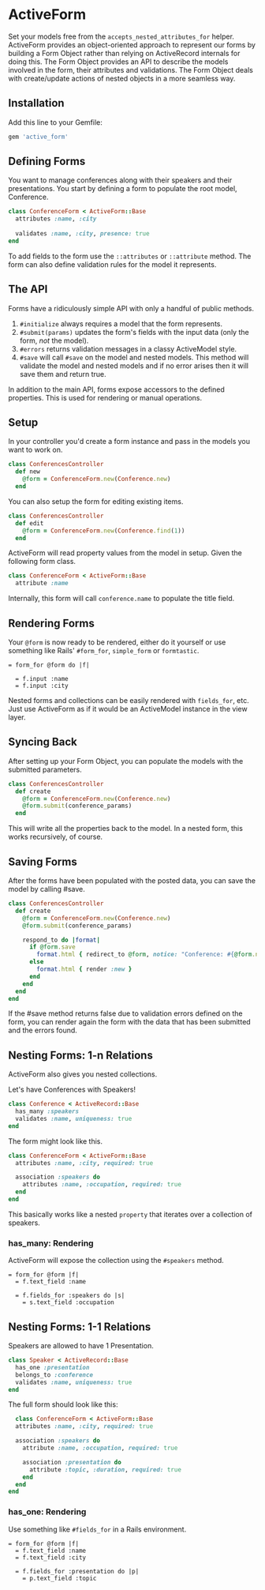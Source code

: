 # ActiveForm

Set your models free from the `accepts_nested_attributes_for` helper. ActiveForm provides an object-oriented approach to represent our forms by building a Form Object rather than relying on ActiveRecord internals for doing this. The Form Object provides an API to describe the models involved in the form, their attributes and validations. The Form Object deals with create/update actions of nested objects in a more seamless way.

## Installation

Add this line to your Gemfile:


```ruby
gem 'active_form'
```

## Defining Forms

You want to manage conferences along with their speakers and their presentations. You start by defining a form to populate the root model, Conference.

```ruby
class ConferenceForm < ActiveForm::Base
  attributes :name, :city
  
  validates :name, :city, presence: true
end
```

To add fields to the form use the `::attributes` or `::attribute` method. The form can also define validation rules for the model it represents.

## The API

Forms have a ridiculously simple API with only a handful of public methods.

1. `#initialize` always requires a model that the form represents.
2. `#submit(params)` updates the form's fields with the input data (only the form, _not_ the model).
3. `#errors` returns validation messages in a classy ActiveModel style.
4. `#save` will call `#save` on the model and nested models. This method will validate the model and nested models and if no error arises then it will save them and return true.

In addition to the main API, forms expose accessors to the defined properties. This is used for rendering or manual operations.

## Setup

In your controller you'd create a form instance and pass in the models you want to work on.

```ruby
class ConferencesController
  def new
    @form = ConferenceForm.new(Conference.new)
  end
```

You can also setup the form for editing existing items.

```ruby
class ConferencesController
  def edit
    @form = ConferenceForm.new(Conference.find(1))
  end
```

ActiveForm will read property values from the model in setup. Given the following form class.

```ruby
class ConferenceForm < ActiveForm::Base
  attribute :name
```

Internally, this form will call `conference.name` to populate the title field.

## Rendering Forms

Your `@form` is now ready to be rendered, either do it yourself or use something like Rails' `#form_for`, `simple_form` or `formtastic`.

```haml
= form_for @form do |f|

  = f.input :name
  = f.input :city
```

Nested forms and collections can be easily rendered with `fields_for`, etc. Just use ActiveForm as if it would be an ActiveModel instance in the view layer.

## Syncing Back

After setting up your Form Object, you can populate the models with the submitted parameters.

```ruby
class ConferencesController
  def create
    @form = ConferenceForm.new(Conference.new)
    @form.submit(conference_params)
  end
```

This will write all the properties back to the model. In a nested form, this works recursively, of course.

## Saving Forms

After the forms have been populated with the posted data, you can save the model by calling #save.

```ruby
class ConferencesController
  def create
    @form = ConferenceForm.new(Conference.new)
    @form.submit(conference_params)

    respond_to do |format|
      if @form.save
        format.html { redirect_to @form, notice: "Conference: #{@form.name} was successfully created." }
      else
        format.html { render :new }
      end
    end
  end
end
```

If the #save method returns false due to validation errors defined on the form, you can render again the form with the data that has been submitted and the errors found.

## Nesting Forms: 1-n Relations

ActiveForm also gives you nested collections.

Let's have Conferences with Speakers!

```ruby
class Conference < ActiveRecord::Base
  has_many :speakers
  validates :name, uniqueness: true
end
```

The form might look like this.

```ruby
class ConferenceForm < ActiveForm::Base
  attributes :name, :city, required: true

  association :speakers do
    attributes :name, :occupation, required: true
  end
end
```

This basically works like a nested `property` that iterates over a collection of speakers.

### has_many: Rendering

ActiveForm will expose the collection using the `#speakers` method.

```haml
= form_for @form |f|
  = f.text_field :name

  = f.fields_for :speakers do |s|
    = s.text_field :occupation
```

## Nesting Forms: 1-1 Relations

Speakers are allowed to have 1 Presentation.

```ruby
class Speaker < ActiveRecord::Base
  has_one :presentation
  belongs_to :conference
  validates :name, uniqueness: true
end
```

The full form should look like this:

```ruby
  class ConferenceForm < ActiveForm::Base
  attributes :name, :city, required: true

  association :speakers do
    attribute :name, :occupation, required: true

    association :presentation do
      attribute :topic, :duration, required: true
    end
  end
end
```

### has_one: Rendering

Use something like `#fields_for` in a Rails environment.

```haml
= form_for @form |f|
  = f.text_field :name
  = f.text_field :city

  = f.fields_for :presentation do |p|
    = p.text_field :topic
```
